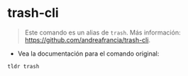 # trash-cli

> Este comando es un alias de `trash`.
> Más información: <https://github.com/andreafrancia/trash-cli>.

- Vea la documentación para el comando original:

`tldr trash`
